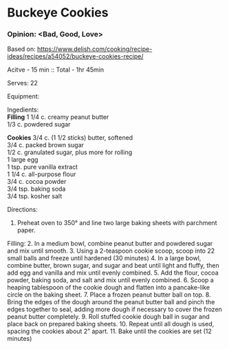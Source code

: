 # Buckeye Cookies
### Opinion: <Bad, Good, Love>

Based on: https://www.delish.com/cooking/recipe-ideas/recipes/a54052/buckeye-cookies-recipe/   

Acitve - 15 min :: Total - 1hr 45min  

Serves:  22

Equipment:

Ingedients:  
__Filling__
1 1/4 c. creamy peanut butter  
1/3 c. powdered sugar  

__Cookies__
3/4 c. (1 1/2 sticks) butter, softened  
3/4 c. packed brown sugar  
1/2 c. granulated sugar, plus more for rolling  
1 large egg  
1 tsp. pure vanilla extract  
1 1/4 c. all-purpose flour  
3/4 c. cocoa powder  
3/4 tsp. baking soda  
3/4 tsp. kosher salt  

Directions:  
1. Preheat oven to 350° and line two large baking sheets with parchment paper. 

Filling:
2. In a medium bowl, combine peanut butter and powdered sugar and mix until smooth. 
3. Using a 2-teaspoon cookie scoop, scoop into 22 small balls and freeze until hardened (30 minutes)
4. In a large bowl, combine butter, brown sugar, and sugar and beat until light and fluffy, then add egg and vanilla and mix until evenly combined. 
5. Add the flour, cocoa powder, baking soda, and salt and mix until evenly combined.
6. Scoop a heaping tablespoon of the cookie dough and flatten into a pancake-like circle on the baking sheet. 
7. Place a frozen peanut butter ball on top. 
8. Bring the edges of the dough around the peanut butter ball and pinch the edges together to seal, adding more dough if necessary to cover the frozen peanut butter completely.
9. Roll stuffed cookie dough ball in sugar and place back on prepared baking sheets. 
10. Repeat until all dough is used, spacing the cookies about 2” apart.
11. Bake until the cookies are set (12 minutes)